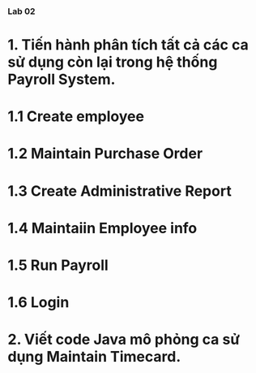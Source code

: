 ### Lab 02
# 1. Tiến hành phân tích tất cả các ca sử dụng còn lại trong hệ thống Payroll System.
  # 1.1 Create employee
  # 1.2 Maintain Purchase Order
  # 1.3 Create Administrative Report
  # 1.4 Maintaiin Employee info
  # 1.5 Run Payroll
  # 1.6 Login
# 2. Viết code Java mô phỏng ca sử dụng Maintain Timecard.
